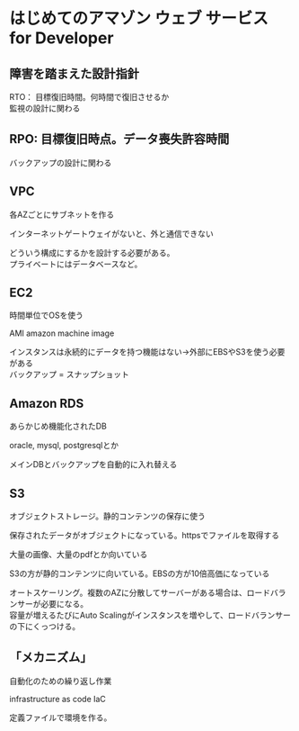 # はじめてのアマゾン ウェブ サービス for Developer

## 障害を踏まえた設計指針

RTO： 目標復旧時間。何時間で復旧させるか  
監視の設計に関わる

## RPO: 目標復旧時点。データ喪失許容時間  
バックアップの設計に関わる

## VPC

各AZごとにサブネットを作る

インターネットゲートウェイがないと、外と通信できない

どういう構成にするかを設計する必要がある。  
プライベートにはデータベースなど。

## EC2

時間単位でOSを使う

AMI amazon machine image 

インスタンスは永続的にデータを持つ機能はない→外部にEBSやS3を使う必要がある  
バックアップ = スナップショット

## Amazon RDS

あらかじめ機能化されたDB

oracle, mysql, postgresqlとか

メインDBとバックアップを自動的に入れ替える

## S3

オブジェクトストレージ。静的コンテンツの保存に使う

保存されたデータがオブジェクトになっている。httpsでファイルを取得する

大量の画像、大量のpdfとか向いている

S3の方が静的コンテンツに向いている。EBSの方が10倍高価になっている

オートスケーリング。複数のAZに分散してサーバーがある場合は、ロードバランサーが必要になる。  
容量が増えるたびにAuto Scalingがインスタンスを増やして、ロードバランサーの下にくっつける。

## 「メカニズム」

自動化のための繰り返し作業

infrastructure as code IaC

定義ファイルで環境を作る。
